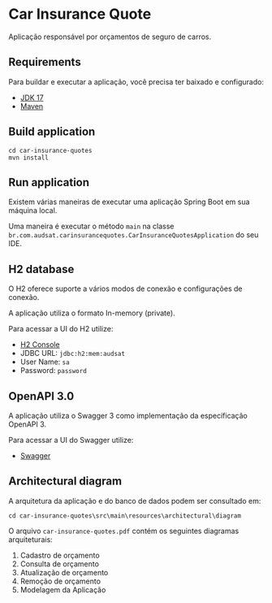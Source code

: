 # Car Insurance Quote

Aplicação responsável por orçamentos de seguro de carros.

## Requirements

Para buildar e executar a aplicação, você precisa ter baixado e configurado:

- [JDK 17](https://www.oracle.com/br/java/technologies/javase/jdk17-archive-downloads.html)
- [Maven](https://maven.apache.org)

## Build application
```shell
cd car-insurance-quotes
mvn install
```

## Run application

Existem várias maneiras de executar uma aplicação Spring Boot em sua máquina local.

Uma maneira é executar o método `main` na classe `br.com.audsat.carinsurancequotes.CarInsuranceQuotesApplication` do seu IDE.

## H2 database

O H2 oferece suporte a vários modos de conexão e configurações de conexão.

A aplicação utiliza o formato In-memory (private).

Para acessar a UI do H2 utilize:

- [H2 Console](http://localhost:8080/h2-console)
- JDBC URL: `jdbc:h2:mem:audsat`
- User Name: `sa`
- Password: `password`

## OpenAPI 3.0

A aplicação utiliza o Swagger 3 como implementação da especificação OpenAPI 3.

Para acessar a UI do Swagger utilize:

- [Swagger](http://localhost:8080/swagger-ui/index.html#/)

## Architectural diagram

A arquitetura da aplicação e do banco de dados podem ser consultado em:

```shell
cd car-insurance-quotes\src\main\resources\architectural\diagram
```

O arquivo `car-insurance-quotes.pdf` contém os seguintes diagramas arquiteturais:

1. Cadastro de orçamento
2. Consulta de orçamento
3. Atualização de orçamento
4. Remoção de orçamento
5. Modelagem da Aplicação

